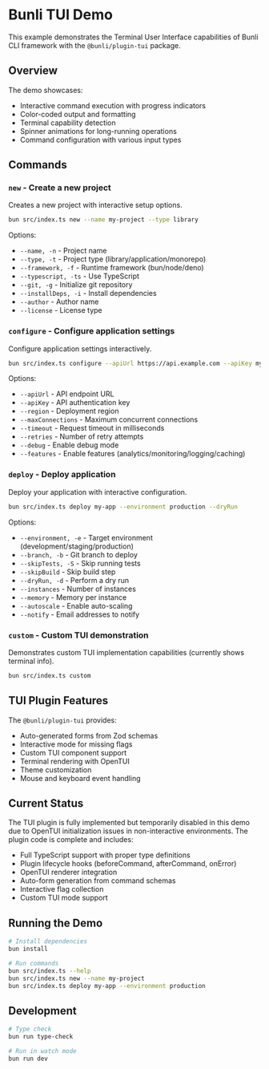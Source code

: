 # Bunli TUI Demo

This example demonstrates the Terminal User Interface capabilities of Bunli CLI framework with the `@bunli/plugin-tui` package.

## Overview

The demo showcases:
- Interactive command execution with progress indicators
- Color-coded output and formatting
- Terminal capability detection
- Spinner animations for long-running operations
- Command configuration with various input types

## Commands

### `new` - Create a new project
Creates a new project with interactive setup options.

```bash
bun src/index.ts new --name my-project --type library
```

Options:
- `--name, -n` - Project name
- `--type, -t` - Project type (library/application/monorepo)
- `--framework, -f` - Runtime framework (bun/node/deno)
- `--typescript, -ts` - Use TypeScript
- `--git, -g` - Initialize git repository
- `--installDeps, -i` - Install dependencies
- `--author` - Author name
- `--license` - License type

### `configure` - Configure application settings
Configure application settings interactively.

```bash
bun src/index.ts configure --apiUrl https://api.example.com --apiKey mykey123
```

Options:
- `--apiUrl` - API endpoint URL
- `--apiKey` - API authentication key
- `--region` - Deployment region
- `--maxConnections` - Maximum concurrent connections
- `--timeout` - Request timeout in milliseconds
- `--retries` - Number of retry attempts
- `--debug` - Enable debug mode
- `--features` - Enable features (analytics/monitoring/logging/caching)

### `deploy` - Deploy application
Deploy your application with interactive configuration.

```bash
bun src/index.ts deploy my-app --environment production --dryRun
```

Options:
- `--environment, -e` - Target environment (development/staging/production)
- `--branch, -b` - Git branch to deploy
- `--skipTests, -S` - Skip running tests
- `--skipBuild` - Skip build step
- `--dryRun, -d` - Perform a dry run
- `--instances` - Number of instances
- `--memory` - Memory per instance
- `--autoscale` - Enable auto-scaling
- `--notify` - Email addresses to notify

### `custom` - Custom TUI demonstration
Demonstrates custom TUI implementation capabilities (currently shows terminal info).

```bash
bun src/index.ts custom
```

## TUI Plugin Features

The `@bunli/plugin-tui` provides:
- Auto-generated forms from Zod schemas
- Interactive mode for missing flags
- Custom TUI component support
- Terminal rendering with OpenTUI
- Theme customization
- Mouse and keyboard event handling

## Current Status

The TUI plugin is fully implemented but temporarily disabled in this demo due to OpenTUI initialization issues in non-interactive environments. The plugin code is complete and includes:

- Full TypeScript support with proper type definitions
- Plugin lifecycle hooks (beforeCommand, afterCommand, onError)
- OpenTUI renderer integration
- Auto-form generation from command schemas
- Interactive flag collection
- Custom TUI mode support

## Running the Demo

```bash
# Install dependencies
bun install

# Run commands
bun src/index.ts --help
bun src/index.ts new --name my-project
bun src/index.ts deploy my-app --environment production
```

## Development

```bash
# Type check
bun run type-check

# Run in watch mode
bun run dev
```